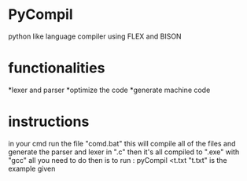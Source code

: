 # PyCompil
python like language compiler using FLEX and BISON

# functionalities
*lexer and parser
*optimize the code
*generate machine code

# instructions
in your cmd run the file "comd.bat"
this will compile all of the files and generate the parser and lexer in ".c"
then it's all compiled to ".exe" with "gcc"
all you need to do then is to run : pyCompil <t.txt
"t.txt" is the example given
